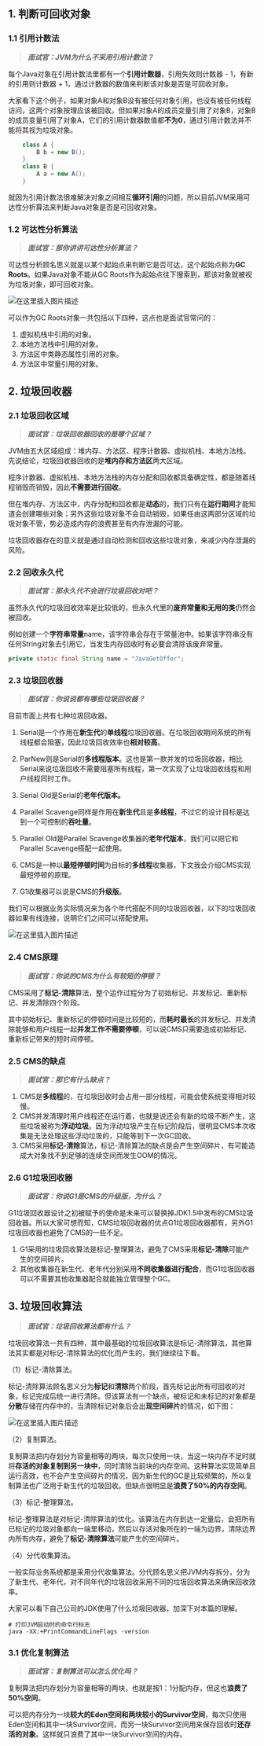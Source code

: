 
## 1. 判断可回收对象

### 1.1 引用计数法

> ***面试官：JVM为什么不采用引用计数法？***

每个Java对象在引用计数法里都有一个**引用计数器**，引用失效则计数器 - 1，有新的引用则计数器 + 1，通过计数器的数值来判断该对象是否是可回收对象。

大家看下这个例子，如果对象A和对象B没有被任何对象引用，也没有被任何线程访问，这两个对象按理应该被回收。但如果对象A的成员变量引用了对象B，对象B的成员变量引用了对象A，它们的引用计数器数值都**不为0**，通过引用计数法并不能将其视为垃圾对象。

```java
    class A {
        B b = new B();
    }
    class B {
        A a = new A();
    }
```

就因为引用计数法很难解决对象之间相互**循环引用**的问题，所以目前JVM采用可达性分析算法来判断Java对象是否是可回收对象。

### 1.2 可达性分析算法

> ***面试官：那你讲讲可达性分析算法？***

可达性分析顾名思义就是以某个起始点来判断它是否可达，这个起始点称为**GC Roots**。如果Java对象不能从GC Roots作为起始点往下搜索到，那该对象就被视为垃圾对象，即可回收对象。

![在这里插入图片描述](https://img-blog.csdnimg.cn/direct/cc3276a7f4d8462e9d7817cea5b3f91f.png#pic_center)


可以作为GC Roots对象一共包括以下四种，这点也是面试官常问的：

1. 虚拟机栈中引用的对象。
2. 本地方法栈中引用的对象。
3. 方法区中类静态属性引用的对象。
4. 方法区中常量引用的对象。

## 2. 垃圾回收器

### 2.1 垃圾回收区域

> ***面试官：垃圾回收器回收的是哪个区域？***

JVM由五大区域组成：堆内存、方法区、程序计数器、虚拟机栈、本地方法栈。先说结论，垃圾回收器回收的是**堆内存和方法区**两大区域。

程序计数器、虚拟机栈、本地方法栈的内存分配和回收都具备确定性，都是随着线程销毁而销毁，因此**不需要进行回收**。

但在堆内存、方法区中，内存分配和回收都是**动态**的，我们只有在**运行期间**才能知道会创建哪些对象；另外这些垃圾对象不会自动销毁，如果任由这两部分区域的垃圾对象不管，势必造成内存的浪费甚至有内存泄漏的可能。

垃圾回收器存在的意义就是通过自动检测和回收这些垃圾对象，来减少内存泄漏的风险。

### 2.2 回收永久代

> ***面试官：那永久代不会进行垃圾回收对吧？***

虽然永久代的垃圾回收效率是比较低的，但永久代里的**废弃常量和无用的类**仍然会被回收。

例如创建一个**字符串常量**name，该字符串会存在于常量池中。如果该字符串没有任何String对象去引用它，当发生内存回收时有必要会清除该废弃常量。

```java
private static final String name = "JavaGetOffer";
```

### 2.3 垃圾回收器

> ***面试官：你说说都有哪些垃圾回收器？***

目前市面上共有七种垃圾回收器。

1. Serial是一个作用在**新生代**的**单线程**垃圾回收器。在垃圾回收期间系统的所有线程都会阻塞，因此垃圾回收效率也**相对较高**。

2. ParNew则是Serial的**多线程版本**。这也是第一款并发的垃圾回收器，相比Serial来说垃圾回收不需要阻塞所有线程，第一次实现了让垃圾回收线程和用户线程同时工作。

3. Serial Old是Serial的**老年代版本。**

4. Parallel Scavenge同样是作用在**新生代**且是**多线程**，不过它的设计目标是达到一个可控制的**吞吐量**。

5. Parallel Old是Parallel Scavenge收集器的**老年代版本**，我们可以把它和Parallel Scavenge搭配一起使用。

6. CMS是一种以**最短停顿时间**为目标的**多线程**收集器，下文我会介绍CMS实现最短停顿的原理。

7. G1收集器可以说是CMS的**升级版**。

我们可以根据业务实际情况来为各个年代搭配不同的垃圾回收器，以下的垃圾回收器如果有线连接，说明它们之间可以搭配使用。

![在这里插入图片描述](https://img-blog.csdnimg.cn/direct/14640222994b46639fd240d7bf93bac7.png#pic_center)


### 2.4 CMS原理

> ***面试官：你说的CMS为什么有较短的停顿？***

CMS采用了**标记-清除**算法，整个运作过程分为了初始标记、并发标记、重新标记、并发清除四个阶段。

其中初始标记、重新标记的停顿时间是比较短的，而**耗时最长**的并发标记、并发清除能够和用户线程一起**并发工作不需要停顿**，可以说CMS只需要造成初始标记、重新标记带来的短时间停顿。

### 2.5 CMS的缺点

> ***面试官：那它有什么缺点？***

1. CMS是**多线程**的，在垃圾回收时会占用一部分线程，可能会使系统变得相对较慢。
2. CMS并发清理时用户线程还在运行着，也就是说还会有新的垃圾不断产生，这些垃圾被称为**浮动垃圾**。因为浮动垃圾产生在标记阶段后，很明显CMS本次收集是无法处理这些浮动垃圾的，只能等到下一次GC回收。
3. CMS采用**标记-清除**算法，标记-清除算法的缺点是会产生空间碎片，有可能造成大对象找不到足够的连续空间而发生OOM的情况。

### 2.6 G1垃圾回收器

> ***面试官：你说G1是CMS的升级版，为什么？***

G1垃圾回收器设计之初被赋予的使命是未来可以替换掉JDK1.5中发布的CMS垃圾回收器。所以大家可想而知，CMS垃圾回收器的优点G1垃圾回收器都有，另外G1垃圾回收器也避免了CMS的一些不足。

1. G1采用的垃圾回收算法是标记-整理算法，避免了CMS采用**标记-清除**可能产生的空间碎片。
2. 其他收集器在新生代、老年代分别采用**不同收集器进行配合**，而G1垃圾回收器可以不需要其他收集器配合就能独立管理整个GC。

## 3. 垃圾回收算法

> ***面试官：垃圾回收算法都有什么？***

垃圾回收算法一共有四种，其中最基础的垃圾回收算法是标记-清除算法，其他算法其实都是对标记-清除算法的优化而产生的，我们继续往下看。

（1）标记-清除算法。

标记-清除算法顾名思义分为**标记**和**清除**两个阶段，首先标记出所有可回收的对象，标记完成后统一进行清除。但该算法有一个缺点，被标记和未标记的对象都是**分散**存储在内存中的，当清除标记对象后会出**现空间碎片**的情况，如下图：

![在这里插入图片描述](https://img-blog.csdnimg.cn/direct/42f4216bf9814fc7b8760f51b9fa23d5.png#pic_center)


（2）复制算法。

复制算法把内存划分为容量相等的两块，每次只使用一块，当这一块内存不足时就将**存活的对象复制到另一块中**，同时清除当前块的内存空间。这种算法实现简单且运行高效，也不会产生空间碎片的情况，因为新生代的GC是比较频繁的，所以复制算法也广泛用于新生代的垃圾回收。但缺点很明显是**浪费了50%的内存空间**。

（3）标记-整理算法。

标记-整理算法是对标记-清除算法的优化。该算法在内存到达一定量后，会把所有已标记的垃圾对象都向一端里移动，然后以存活对象所在的一端为边界，清除边界内所有内存，避免了**标记-清除算法**可能产生的空间碎片。

（4）分代收集算法。

一般实际业务系统都是采用分代收集算法。分代顾名思义把JVM内存拆分，分为了新生代、老年代，对不同年代的垃圾回收采用不同的垃圾回收算法来确保回收效率。

大家可以看下自己公司的JDK使用了什么垃圾回收器，加深下对本篇的理解。

```shell
# 打印JVM启动时的命令行标志
java -XX:+PrintCommandLineFlags -version
```

### 3.1 优化复制算法

> ***面试官：复制算法可以怎么优化吗？***

复制算法把内存划分为容量相等的两块，也就是按1：1分配内存，但这也**浪费了50%空间**。

可以把内存分为一块**较大的Eden空间和两块较小的Survivor空间**，每次只使用Eden空间和其中一块Survivor空间，而另一块Survivor空间用来保存回收时**还存活的对象**。这样就只浪费了其中一块Survivor空间的内存。
